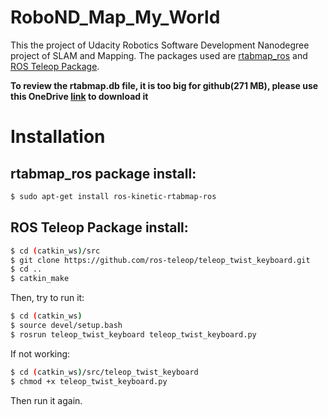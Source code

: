 # RoboND_Map_My_World
 
This the project of Udacity Robotics Software Development Nanodegree project of SLAM and Mapping. The packages used are [rtabmap_ros](http://wiki.ros.org/rtabmap_ros) and [ROS Teleop Package](https://github.com/ros-teleop/teleop_twist_keyboard).

**To review the rtabmap.db file, it is too big for github(271 MB), please use this OneDrive [link](https://uflorida-my.sharepoint.com/:u:/g/personal/wangyiqun_ufl_edu/EUbxcCs4OJBOrA978pFLavYBK5Rc41N_vap1-2NlUlknXw?e=80PlKr) to download it**

# Installation

## rtabmap_ros package install:
```bash
$ sudo apt-get install ros-kinetic-rtabmap-ros
```

## ROS Teleop Package install:
```bash
$ cd (catkin_ws)/src
$ git clone https://github.com/ros-teleop/teleop_twist_keyboard.git
$ cd ..
$ catkin_make
```
Then, try to run it:
```bash
$ cd (catkin_ws)
$ source devel/setup.bash
$ rosrun teleop_twist_keyboard teleop_twist_keyboard.py
```
If not working:
```bash
$ cd (catkin_ws)/src/teleop_twist_keyboard
$ chmod +x teleop_twist_keyboard.py
```
Then run it again.



